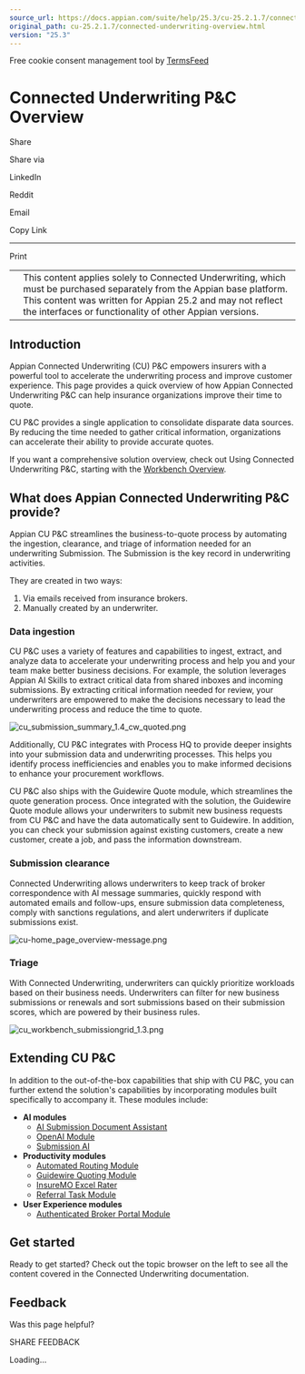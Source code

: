 ```yaml
---
source_url: https://docs.appian.com/suite/help/25.3/cu-25.2.1.7/connected-underwriting-overview.html
original_path: cu-25.2.1.7/connected-underwriting-overview.html
version: "25.3"
---
```


Free cookie consent management tool by [TermsFeed](https://www.termsfeed.com/)

# Connected Underwriting P&C Overview

Share

Share via

LinkedIn

Reddit

Email

Copy Link

* * *

Print

<table><tbody><tr><td><i class="fa fa-check-square-o" aria-hidden="true"></i></td><td>This content applies solely to Connected Underwriting, which must be purchased separately from the Appian base platform. This content was written for Appian 25.2 and may not reflect the interfaces or functionality of other Appian versions.</td></tr></tbody></table>

## Introduction

Appian Connected Underwriting (CU) P&C empowers insurers with a powerful tool to accelerate the underwriting process and improve customer experience. This page provides a quick overview of how Appian Connected Underwriting P&C can help insurance organizations improve their time to quote.

CU P&C provides a single application to consolidate disparate data sources. By reducing the time needed to gather critical information, organizations can accelerate their ability to provide accurate quotes.

If you want a comprehensive solution overview, check out Using Connected Underwriting P&C, starting with the [Workbench Overview](my-workbench.html).

## What does Appian Connected Underwriting P&C provide?

Appian CU P&C streamlines the business-to-quote process by automating the ingestion, clearance, and triage of information needed for an underwriting Submission. The Submission is the key record in underwriting activities.

They are created in two ways:

1.  Via emails received from insurance brokers.
2.  Manually created by an underwriter.

### Data ingestion

CU P&C uses a variety of features and capabilities to ingest, extract, and analyze data to accelerate your underwriting process and help you and your team make better business decisions. For example, the solution leverages Appian AI Skills to extract critical data from shared inboxes and incoming submissions. By extracting critical information needed for review, your underwriters are empowered to make the decisions necessary to lead the underwriting process and reduce the time to quote.

![cu_submission_summary_1.4_cw_quoted.png](images/cu_submission_summary_1.4_cw_quoted.png)

Additionally, CU P&C integrates with Process HQ to provide deeper insights into your submission data and underwriting processes. This helps you identify process inefficiencies and enables you to make informed decisions to enhance your procurement workflows.

CU P&C also ships with the Guidewire Quote module, which streamlines the quote generation process. Once integrated with the solution, the Guidewire Quote module allows your underwriters to submit new business requests from CU P&C and have the data automatically sent to Guidewire. In addition, you can check your submission against existing customers, create a new customer, create a job, and pass the information downstream.

### Submission clearance

Connected Underwriting allows underwriters to keep track of broker correspondence with AI message summaries, quickly respond with automated emails and follow-ups, ensure submission data completeness, comply with sanctions regulations, and alert underwriters if duplicate submissions exist.

![cu-home_page_overview-message.png](images/cu-home_page_overview-message.png)

### Triage

With Connected Underwriting, underwriters can quickly prioritize workloads based on their business needs. Underwriters can filter for new business submissions or renewals and sort submissions based on their submission scores, which are powered by their business rules.

![cu_workbench_submissiongrid_1.3.png](images/cu_workbench_submissiongrid_1.3.png)

## Extending CU P&C

In addition to the out-of-the-box capabilities that ship with CU P&C, you can further extend the solution's capabilities by incorporating modules built specifically to accompany it. These modules include:

-   **AI modules**
    -   [AI Submission Document Assistant](cu-submission-document-assistant-module-overview.html)
    -   [OpenAI Module](cu-openai-module-overview.html)
    -   [Submission AI](cu-submission-ai-overview.html)
-   **Productivity modules**
    -   [Automated Routing Module](cu-automated-routing-overview.html)
    -   [Guidewire Quoting Module](cu-guidewire-overview.html)
    -   [InsureMO Excel Rater](cu-insuremo-excel-rater-module-overview.html)
    -   [Referral Task Module](cu-referral-task-overview.html)
-   **User Experience modules**
    -   [Authenticated Broker Portal Module](cu-authenticated-broker-portal-overview.html)

## Get started

Ready to get started? Check out the topic browser on the left to see all the content covered in the Connected Underwriting documentation.

## Feedback

Was this page helpful?

SHARE FEEDBACK

Loading...